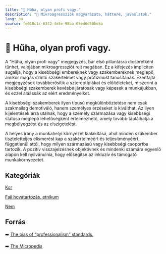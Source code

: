 ```yaml
---
title: "🚫 Hűha, olyan profi vagy."
description: "🚫 Mikroagressziók magyarázata, háttere, javaslatok."
lang: hu
source: fe010c1c-6342-4e5e-98ba-05ed6d50be5a
---
```


<div class="wiki-content agression-title">

# 🚫 Hűha, olyan profi vagy.

A "Hűha, olyan profi vagy" megjegyzés, bár első pillantásra dicséretként tűnhet, valójában mikroagressziót rejt magában. Ez a kifejezés impliciten sugallja, hogy a kisebbségi embereknek vagy szakembereknek meglepő, amikor magas szintű szakértelmet vagy profizmust tanúsítanak. Ezenfajta megjegyzések továbberősítik a sztereotípiákat és előítéleteket, miszerint a kisebbségi szakemberek kevésbé járatosak vagy képesek a munkájukban, és ezzel aláássák az elért eredményeiket.

A kisebbségi szakemberek ilyen típusú megkülönböztetése nem csak szakmailag demotiváló, hanem személyes érzéseket is kiválthat. Az ilyen kijelentések arra utalnak, hogy a személy származása vagy kisebbségi státusa meglepő lehetőségként értelmezhető, amely tovább táplálhatja a megbélyegzést és az elszigetelést.

A helyes irány a munkahelyi környezet kialakítása, ahol minden szakember tiszteletteljes elismerést kap a szakértelméért és teljesítményéért, függetlenül attól, hogy milyen származású vagy kisebbségi csoportba tartozik. A pozitív visszajelzésnek objektívnek és mindenki számára egyenlő alapon kell nyilvánulnia, hogy elősegítse az inkluzív és támogató munkakörnyezetet.


<div class="categories">

## Kategóriák

[Kor](/#/entry?id=kor)

[Faji hovatartozás, etnikum](/#/entry?id=faji-hovatartozas-etnikum)

[Nem](/#/entry?id=nem)

</div>

## Forrás

➡️ [The bias of “professionalism” standards.](https://ssir.org/articles/entry/the_bias_of_professionalism_standards)

➡️ [The Micropedia](https://www.themicropedia.org/)


</div>